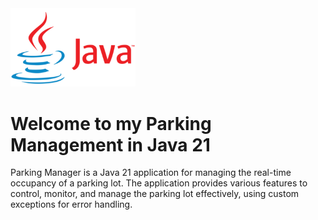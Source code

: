 <img src="https://raw.githubusercontent.com/Carlos-93/java-parking-management/main//images/logo.png" width="200">

# Welcome to my Parking Management in Java 21

Parking Manager is a Java 21 application for managing the real-time occupancy of a parking lot. 
The application provides various features to control, monitor, and manage the parking lot effectively, using custom exceptions for error handling.
